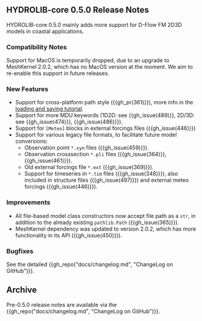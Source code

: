 ## HYDROLIB-core 0.5.0 Release Notes
HYDROLIB-core 0.5.0 mainly adds more support for D-Flow FM 2D3D models in coastal applications.

### Compatibility Notes
Support for MacOS is temporarily dropped, due to an upgrade to MeshKernel 2.0.2, which has no MacOS version at the moment.
We aim to re-enable this support in future releases.

### New Features
* Support for cross-platform path style ({{gh_pr(361)}}), more info in the [loading and saving tutorial](tutorials/loading_and_saving_a_model/#saving-and-loading-models-between-different-operating-systems).
* Support for more MDU keywords (1D2D: see {{gh_issue(489)}}, 2D/3D: see {{gh_issue(474)}}, {{gh_issue(486)}}).
* Support for `[Meteo]` blocks in external forcings files ({{gh_issue(446)}})
* Support for various legacy file formats, to facilitate future model conversions:
    * Observation point `*.xyn` files ({{gh_issue(459)}}).
    * Observation crosssection `*.pli` files ({{gh_issue(364)}},{{gh_issue(461)}}).
    * Old external forcings file `*.ext`  ({{gh_issue(369)}}).
    * Support for timeseries in `*.tim` files ({{gh_issue(348)}}), also included in structure files ({{gh_issue(497)}}) and external meteo forcings ({{gh_issue(446)}}).

### Improvements
* All file-based model class constructors now accept file path as a `str`, in addition to the already existing `pathlib.Path` ({{gh_issue(365)}}).
* MeshKernel dependency was updated to version 2.0.2, which has more functionality in its API ({{gh_issue(450)}}).

### Bugfixes
See the detailed {{gh_repo("docs/changelog.md", "ChangeLog on GitHub")}}.

## Archive
Pre-0.5.0 release notes are available via the {{gh_repo("docs/changelog.md", "ChangeLog on GitHub")}}.
